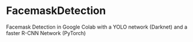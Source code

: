 # FacemaskDetection
Facemask Detection in Google Colab with a YOLO network (Darknet) and a faster R-CNN Network (PyTorch)
